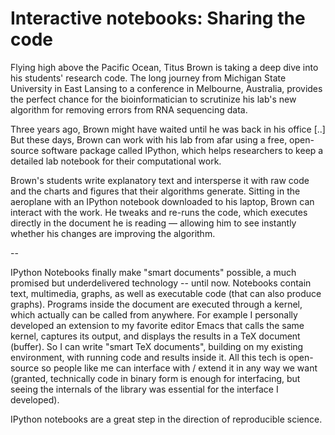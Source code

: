 # Interactive notebooks: Sharing the code

Flying high above the Pacific Ocean, Titus Brown is taking a deep dive
into his students' research code. The long journey from Michigan State
University in East Lansing to a conference in Melbourne, Australia,
provides the perfect chance for the bioinformatician to scrutinize his
lab's new algorithm for removing errors from RNA sequencing data.

Three years ago, Brown might have waited until he was back in his
office [..] But these days, Brown can work with his lab from afar
using a free, open-source software package called IPython, which helps
researchers to keep a detailed lab notebook for their computational
work.

Brown's students write explanatory text and intersperse it with raw
code and the charts and figures that their algorithms
generate. Sitting in the aeroplane with an IPython notebook downloaded
to his laptop, Brown can interact with the work. He tweaks and re-runs
the code, which executes directly in the document he is reading —
allowing him to see instantly whether his changes are improving the
algorithm.

--

IPython Notebooks finally make "smart documents" possible, a much
promised but underdelivered technology -- until now. Notebooks contain
text, multimedia, graphs, as well as executable code (that can also
produce graphs). Programs inside the document are executed through a
kernel, which actually can be called from anywhere. For example I
personally developed an extension to my favorite editor Emacs that
calls the same kernel, captures its output, and displays the results
in a TeX document (buffer). So I can write "smart TeX documents",
building on my existing environment, with running code and results
inside it. All this tech is open-source so people like me can
interface with / extend it in any way we want (granted, technically
code in binary form is enough for interfacing, but seeing the
internals of the library was essential for the interface I
developed). 

IPython notebooks are a great step in the direction of reproducible
science.















